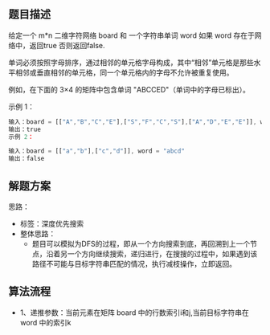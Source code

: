 ## 题目描述

给定一个 m*n 二维字符网络 board 和 一个字符串单词 word 如果 word 存在于网络中，返回true 否则返回false.

单词必须按照字母排序，通过相邻的单元格字母构成，其中“相邻”单元格是那些水平相邻或垂直相邻的单元格，同一个单元格内的字母不允许被重复使用。

例如，在下面的 3×4 的矩阵中包含单词 "ABCCED"（单词中的字母已标出）。

示例 1：
```js
输入：board = [["A","B","C","E"],["S","F","C","S"],["A","D","E","E"]], word = "ABCCED"
输出：true
示例 2：

输入：board = [["a","b"],["c","d"]], word = "abcd"
输出：false
```

## 解题方案
思路：
- 标签：深度优先搜索
- 整体思路：
  - 题目可以模拟为DFS的过程，即从一个方向搜索到底，再回溯到上一个节点，沿着另一个方向继续搜索，递归进行，在搜搜的过程中，如果遇到该路径不可能与目标字符串匹配的情况，执行减枝操作，立即返回。

## 算法流程
- 1、递推参数：当前元素在矩阵 board 中的行数索引i和j,当前目标字符串在word 中的索引k